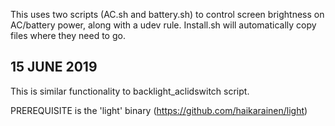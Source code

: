 This uses two scripts (AC.sh and battery.sh) to control screen brightness on AC/battery power, along with a udev rule.  Install.sh will automatically copy files where they need to go.

15 JUNE 2019
------------
This is similar functionality to backlight_aclidswitch script.

PREREQUISITE is the 'light' binary (https://github.com/haikarainen/light)